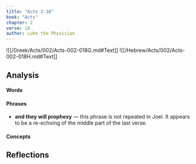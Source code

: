 ```yaml
---
title: "Acts 2:18"
book: "Acts"
chapter: 2
verse: 18
author: Luke the Physician
---
```

![[/Greek/Acts/002/Acts-002-018G.md#Text]]
![[/Hebrew/Acts/002/Acts-002-018H.md#Text]]

## Analysis

#### Words

#### Phrases
- **and they will prophesy** — this phrase is not repeated in Joel.  It appears to be a re-echoing of the middle part of the last verse.

#### Concepts

## Reflections
